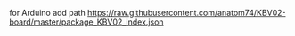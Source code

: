 for Arduino
add path
https://raw.githubusercontent.com/anatom74/KBV02-board/master/package_KBV02_index.json
